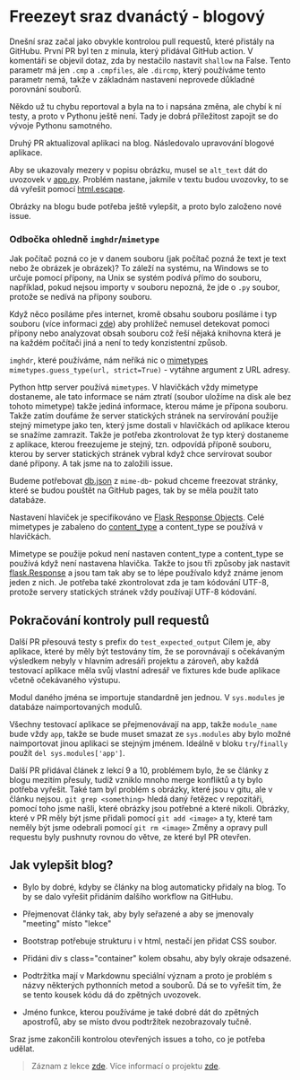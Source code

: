 # Freezeyt sraz dvanáctý - blogový

Dnešní sraz začal jako obvykle kontrolou pull requestů, které přistály na GitHubu.
První PR byl ten z minula, který přidával GitHub action. V komentáři se objevil
dotaz, zda by nestačilo nastavit `shallow` na False. Tento parametr má jen `.cmp`
a `.cmpfiles`, ale `.dircmp`, který používáme tento parametr nemá, takže
v základnám nastavení neprovede důkladné porovnání souborů.

Někdo už tu chybu reportoval a byla na to i napsána změna, ale chybí k ní testy,
a proto v Pythonu ještě není. Tady je dobrá příležitost zapojit se do vývoje
Pythonu samotného.

Druhý PR aktualizoval aplikaci na blog. Následovalo upravování blogové aplikace.

Aby se ukazovaly mezery v popisu obrázku, musel se `alt_text` dát do uvozovek
v [app.py](https://github.com/encukou/freezeyt/blob/74b0e00a49ac1f07a1906fac4f1601cbbb5f5b13/freezeyt_blog/app.py#L35).
Problém nastane, jakmile v textu budou uvozovky, to se dá vyřešit pomocí
[html.escape](https://docs.python.org/3/library/html.html#html.escape).

Obrázky na blogu bude potřeba ještě vylepšit, a proto bylo založeno nové issue.

### Odbočka ohledně `imghdr`/`mimetype`
Jak počítač pozná co je v danem souboru (jak počítač pozná že text je text nebo
že obrázek je obrázek)? To záleží na systému, na Windows se to určuje pomocí
přípony, na Unix se systém podívá přímo do souboru, například, pokud nejsou importy
v souboru nepozná, že jde o `.py` soubor, protože se nedívá na přípony souboru.

Když něco posíláme přes internet, kromě obsahu souboru posíláme i typ souboru
(více informaci [zde](https://www.iana.org/assignments/media-types/media-types.xhtml))
aby prohlížeč nemusel detekovat pomoci přípony nebo analyzovat obsah souboru což řeší
nějaká knihovna která je na každém počítači jiná a není to tedy konzistentní způsob.

`imghdr`, které používáme, nám neříká nic o [mimetypes](https://docs.python.org/3/library/mimetypes.html)
`mimetypes.guess_type(url, strict=True)` - vytáhne argument z URL adresy.

Python http server používá `mimetypes`. V hlavičkách vždy mimetype dostaneme,
ale tato informace se nám ztratí (soubor uložíme na disk ale bez tohoto mimetype)
takže jediná informace, kterou máme je přípona souboru. Takže zatím doufáme že
server statických stránek na servírování použije stejný mimetype jako ten, který
jsme dostali v hlavičkách od aplikace kterou se snažíme zamrazit. Takže je potřeba
zkontrolovat že typ který dostaneme z aplikace, kterou freezujeme je stejný, tzn.
odpovídá příponě souboru, kterou by server statických stránek vybral když chce
servírovat soubor dané přípony. A tak jsme na to založili issue.

Budeme potřebovat [db.json](https://github.com/jshttp/mime-db/blob/master/db.json)
z `mime-db`- pokud chceme freezovat stránky, které se budou pouštět na GitHub
pages, tak by se měla použít tato databáze.

Nastavení hlaviček je specifikováno ve
[Flask Response Objects](https://flask.palletsprojects.com/en/1.1.x/api/#response-objects).
Celé mimetypes je zabaleno do [content_type](https://flask.palletsprojects.com/en/1.1.x/api/#flask.Request.content_type)
a content_type se používá v hlavičkách.

Mimetype se použije pokud není nastaven content_type a content_type se používá když
není nastavena hlavička. Takže to jsou tři způsoby jak nastavit
[flask.Response](https://flask.palletsprojects.com/en/1.1.x/api/#flask.Response)
a jsou tam tak aby se to lépe používalo když známe jenom jeden z nich. Je potřeba
také zkontrolovat zda je tam kódování UTF-8, protože servery statických
stránek vždy používají UTF-8 kódování.

## Pokračování kontroly pull requestů
Další PR přesouvá testy s prefix do `test_expected_output`
Cílem je, aby aplikace, které by měly být testovány tím, že se porovnávají
s očekávaným výsledkem nebyly v hlavním adresáři projektu a zároveň, aby každá
testovací aplikace měla svůj vlastní adresář ve fixtures kde bude aplikace včetně
očekávaného výstupu.

Modul daného jména se importuje standardně jen jednou.
V `sys.modules` je databáze naimportovaných modulů.

Všechny testovací aplikace se přejmenovávají na app, takže `module_name` bude
vždy `app`, takže se bude muset smazat ze `sys.modules` aby bylo možné
naimportovat jinou aplikaci se stejným jménem.
Ideálně v bloku `try`/`finally` použít `del sys.modules['app']`.

Další PR přidával článek z lekcí 9 a 10, problémem bylo, že se články z blogu
mezitím přesuly, tudíž vzniklo mnoho merge konfliktů a ty bylo potřeba vyřešit.
Také tam byl problém s obrázky, které jsou v gitu, ale v článku nejsou.
`git grep <something>` hledá daný řetězec v repozitáři, pomocí toho jsme našli,
které obrázky jsou potřebné a které nikoli. Obrázky, které v PR měly být jsme
přidali pomocí `git add <image>` a ty, které tam neměly být jsme odebrali pomocí
`git rm <image>` Změny a opravy pull requestu byly pushnuty rovnou do větve,
ze které byl PR otevřen.

## Jak vylepšit blog?

* Bylo by dobré, kdyby se články na blog automaticky přidaly na blog.
To by se dalo vyřešit přidáním dalšího workflow na GitHubu.

* Přejmenovat články tak, aby byly seřazené a aby se jmenovaly "meeting" místo "lekce"

* Bootstrap potřebuje strukturu i v html, nestačí jen přidat CSS soubor.

* Přidáni div s class="container" kolem obsahu, aby byly okraje odsazené.

* Podtržítka mají v Markdownu speciální význam a proto je problém s názvy některých
pythonních metod a souborů. Dá se to vyřešit tím, že se tento kousek kódu
dá do zpětných uvozovek.

* Jméno funkce, kterou používáme je také dobré dát do zpětných apostrofů,
aby se místo dvou podtržítek nezobrazovaly tučně.

Sraz jsme zakončili kontrolou otevřených issues a toho, co je potřeba udělat.

> Záznam z lekce [zde](https://youtu.be/MonD2jaagK8).
Více informací o projektu [zde](https://tinyurl.com/freezeyt).
